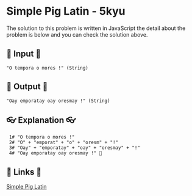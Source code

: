 # Simple Pig Latin - 5kyu

The solution to this problem is written in JavaScript the detail about the problem is below and you can check the solution above.

## 🥚 Input 🥚

```
"O tempora o mores !" (String)
```

## 🐣 Output 🐣

```
"Oay emporatay oay oresmay !" (String)
```

## 👓 Explanation 👓

```
 1# "O tempora o mores !"
 2# "O" + "emporat" + "o" + "oresm" + "!"
 3# "Oay" + "emporatay" + "oay" + "oresmay" + "!"
 4# "Oay emporatay oay oresmay !" 🎉
```

## 🔗 Links 🔗

[Simple Pig Latin](https://www.codewars.com/kata/520b9d2ad5c005041100000f)
